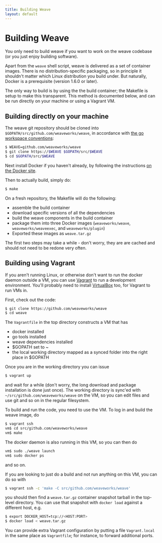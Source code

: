 ```yaml
---
title: Building Weave
layout: default
---
```


# Building Weave

You only need to build weave if you want to work on the weave codebase
(or you just enjoy building software).

Apart from the `weave` shell script, weave is delivered as a set of
container images.  There is no distribution-specific packaging, so in
principle it shouldn't matter which Linux distribution you build
under.  But naturally, Docker is a prerequisite (version 1.6.0 or
later).

The only way to build is by using the the build container; the
Makefile is setup to make this transparent.  This method is
documented below, and can be run directly on your machine or using
a Vagrant VM.

## <a name="ubuntu"></a>Building directly on your machine

The weave git repository should be cloned into
`$GOPATH/src/github.com/weaveworks/weave`, in accordance with [the go
workspace conventions](https://golang.org/doc/code.html#Workspaces):

```bash
$ WEAVE=github.com/weaveworks/weave
$ git clone https://$WEAVE $GOPATH/src/$WEAVE
$ cd $GOPATH/src/$WEAVE
```

Next install Docker if you haven't already, by following the instructions
[on the Docker site](https://docs.docker.com/installation/ubuntulinux/).

Then to actually build, simply do:

```bash
$ make
```

On a fresh repository, the Makefile will do the following:
- assemble the build container
- download specific versions of all the dependencies
- build the weave components in the build container
- package them into three Docker images (`weaveworks/weave`,
`weaveworks/weaveexec`, and `weaveworks/plugin`)
- Exported these images as `weave.tar.gz`

The first two steps may take a while - don't worry, they are
are cached and should not need to be redone very often.

## <a name="vagrant"></a>Building using Vagrant

If you aren't running Linux, or otherwise don't want to run the docker
daemon outside a VM, you can use
[Vagrant](https://www.vagrantup.com/downloads.html) to run a
development environment. You'll probably need to install
[VirtualBox](https://www.virtualbox.org/wiki/Downloads) too, for
Vagrant to run VMs in.

First, check out the code:

```bash
$ git clone https://github.com/weaveworks/weave
$ cd weave
```

The `Vagrantfile` in the top directory constructs a VM that has

 * docker installed
 * go tools installed
 * weave dependencies installed
 * $GOPATH set to ~
 * the local working directory mapped as a synced folder into the
   right place in $GOPATH

Once you are in the working directory you can issue

```bash
$ vagrant up
```

and wait for a while (don't worry, the long download and package
installation is done just once). The working directory is sync'ed with
`~/src/github.com/weaveworks/weave` on the VM, so you can edit files and
use git and so on in the regular filesystem.

To build and run the code, you need to use the VM. To log in and build
the weave image, do

```bash
$ vagrant ssh
vm$ cd src/github.com/weaveworks/weave
vm$ make
```

The docker daemon is also running in this VM, so you can then do

```bash
vm$ sudo ./weave launch
vm$ sudo docker ps
```

and so on.

If you are looking to just do a build and not run anything on this VM,
you can do so with

```bash
$ vagrant ssh -c 'make -C src/github.com/weaveworks/weave'
```

you should then find a `weave.tar.gz` container snapshot tarball in the
top-level directory. You can use that snapshot with `docker load`
against a different host, e.g.

```bash
$ export DOCKER_HOST=tcp://<HOST:PORT>
$ docker load < weave.tar.gz
```

You can provide extra Vagrant configuration by putting a file
`Vagrant.local` in the same place as `Vagrantfile`; for instance, to
forward additional ports.
